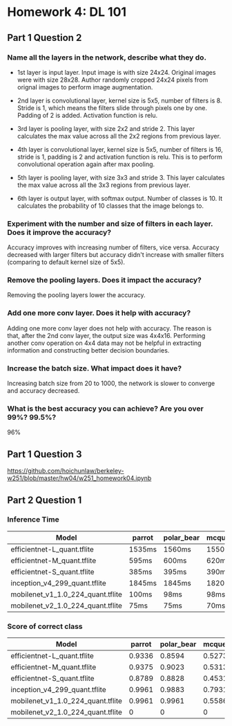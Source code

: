 # Homework 4: DL 101

## Part 1 Question 2

### Name all the layers in the network, describe what they do.

- 1st layer is input layer.  Input image is with size 24x24. Original images were with size 28x28. Author randomly cropped 24x24 pixels from orignal images to perform image augmentation.

- 2nd layer is convolutional layer, kernel size is 5x5, number of filters is 8. Stride is 1, which means the filters slide through pixels one by one. Padding of 2 is added. Activation function is relu.  

- 3rd layer is pooling layer, with size 2x2 and stride 2. This layer calculates the max value across all the 2x2 regions from previous layer.  

- 4th layer is convolutional layer, kernel size is 5x5, number of filters is 16, stride is 1, padding is 2 and activation function is relu. This is to perform convolutional operation again after max pooling.

- 5th layer is pooling layer, with size 3x3 and stride 3. This layer calculates the max value across all the 3x3 regions from previous layer.  

- 6th layer is output layer, with softmax output. Number of classes is 10. It calculates the probability of 10 classes that the image belongs to.  

### Experiment with the number and size of filters in each layer. Does it improve the accuracy?  

Accuracy improves with increasing number of filters, vice versa. Accuracy decreased with larger filters but accuracy didn't increase with smaller filters (comparing to default kernel size of 5x5).    

### Remove the pooling layers. Does it impact the accuracy?  

Removing the pooling layers lower the accuracy.  

### Add one more conv layer. Does it help with accuracy?

Adding one more conv layer does not help with accuracy. The reason is that, after the 2nd conv layer, the output size was 4x4x16. Performing another conv operation on 4x4 data may not be helpful in extracting information and constructing better decision boundaries.

### Increase the batch size. What impact does it have?

Increasing batch size from 20 to 1000, the network is slower to converge and accuracy decreased.

### What is the best accuracy you can achieve? Are you over 99%? 99.5%?

96%

## Part 1 Question 3

https://github.com/hoichunlaw/berkeley-w251/blob/master/hw04/w251_homework04.ipynb

## Part 2 Question 1

### Inference Time
Model | parrot | polar_bear | mcqueen | sea_lion |  
--- | --- | --- | --- | ---  
efficientnet-L_quant.tflite | 1535ms | 1560ms | 1550ms | 1545ms |
efficientnet-M_quant.tflite | 595ms | 600ms | 620ms | 610ms |
efficientnet-S_quant.tflite | 385ms | 395ms | 390ms | 390ms |
inception_v4_299_quant.tflite | 1845ms | 1845ms | 1820ms | 1810ms |
mobilenet_v1_1.0_224_quant.tflite | 100ms | 98ms | 98ms | 98ms |
mobilenet_v2_1.0_224_quant.tflite | 75ms | 75ms | 70ms | 70ms |

### Score of correct class
Model | parrot | polar_bear | mcqueen | sea_lion |  
--- | --- | --- | --- | ---  
efficientnet-L_quant.tflite | 0.9336 | 0.8594 | 0.5273 | 0.8555 |
efficientnet-M_quant.tflite | 0.9375 | 0.9023 | 0.5313 | 0.9297 |
efficientnet-S_quant.tflite | 0.8789 | 0.8828 | 0.4531 | 0.9571 |
inception_v4_299_quant.tflite | 0.9961 | 0.9883 | 0.7931 | 0.9961 |
mobilenet_v1_1.0_224_quant.tflite | 0.9961 | 0.9961 | 0.5586 | 0.9961 |
mobilenet_v2_1.0_224_quant.tflite | 0 | 0 | 0 | 0 |
